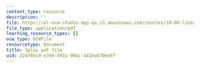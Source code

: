```yaml
---
content_type: resource
description: ''
file: https://ol-ocw-studio-app-qa.s3.amazonaws.com/courses/18-06-linear-algebra-spring-2010/224769c9e399493a99ac441ba670eebf_9Q1q7s1jTzU.pdf
file_type: application/pdf
learning_resource_types: []
ocw_type: OCWFile
resourcetype: Document
title: 3play pdf file
uid: 224769c9-e399-493a-99ac-441ba670eebf
---
```


